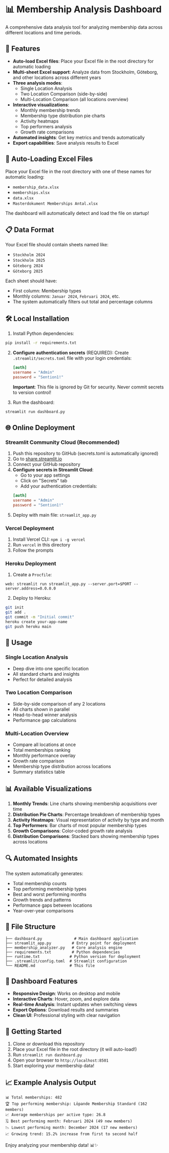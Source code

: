 # 📊 Membership Analysis Dashboard

A comprehensive data analysis tool for analyzing membership data across different locations and time periods.

## 🚀 Features

- **Auto-load Excel files**: Place your Excel file in the root directory for automatic loading
- **Multi-sheet Excel support**: Analyze data from Stockholm, Göteborg, and other locations across different years
- **Three analysis modes**:
  - Single Location Analysis
  - Two Location Comparison (side-by-side)
  - Multi-Location Comparison (all locations overview)
- **Interactive visualizations**: 
  - Monthly membership trends
  - Membership type distribution pie charts
  - Activity heatmaps
  - Top performers analysis
  - Growth rate comparisons
- **Automated insights**: Get key metrics and trends automatically
- **Export capabilities**: Save analysis results to Excel

## 📁 Auto-Loading Excel Files

Place your Excel file in the root directory with one of these names for automatic loading:
- `membership_data.xlsx`
- `memberships.xlsx`
- `data.xlsx`
- `Masterdokument Memberships Antal.xlsx`

The dashboard will automatically detect and load the file on startup!

## 📋 Data Format

Your Excel file should contain sheets named like:
- `Stockholm 2024`
- `Stockholm 2025`
- `Göteborg 2024`
- `Göteborg 2025`

Each sheet should have:
- First column: Membership types
- Monthly columns: `Januar 2024`, `Februari 2024`, etc.
- The system automatically filters out total and percentage columns

## 🛠️ Local Installation

1. Install Python dependencies:
```bash
pip install -r requirements.txt
```

2. **Configure authentication secrets** (REQUIRED):
   Create `.streamlit/secrets.toml` file with your login credentials:
   ```toml
   [auth]
   username = "Admin"
   password = "Sention1!"
   ```
   
   **Important**: This file is ignored by Git for security. Never commit secrets to version control!

3. Run the dashboard:
```bash
streamlit run dashboard.py
```

## 🌐 Online Deployment

### Streamlit Community Cloud (Recommended)
1. Push this repository to GitHub (secrets.toml is automatically ignored)
2. Go to [share.streamlit.io](https://share.streamlit.io)
3. Connect your GitHub repository
4. **Configure secrets in Streamlit Cloud**:
   - Go to your app settings
   - Click on "Secrets" tab
   - Add your authentication credentials:
   ```toml
   [auth]
   username = "Admin"
   password = "Sention1!"
   ```
5. Deploy with main file: `streamlit_app.py`

### Vercel Deployment
1. Install Vercel CLI: `npm i -g vercel`
2. Run `vercel` in this directory
3. Follow the prompts

### Heroku Deployment
1. Create a `Procfile`:
```
web: streamlit run streamlit_app.py --server.port=$PORT --server.address=0.0.0.0
```

2. Deploy to Heroku:
```bash
git init
git add .
git commit -m "Initial commit"
heroku create your-app-name
git push heroku main
```

## 🎯 Usage

### Single Location Analysis
- Deep dive into one specific location
- All standard charts and insights
- Perfect for detailed analysis

### Two Location Comparison
- Side-by-side comparison of any 2 locations
- All charts shown in parallel
- Head-to-head winner analysis
- Performance gap calculations

### Multi-Location Overview
- Compare all locations at once
- Total memberships ranking
- Monthly performance overlay
- Growth rate comparison
- Membership type distribution across locations
- Summary statistics table

## 📊 Available Visualizations

1. **Monthly Trends**: Line charts showing membership acquisitions over time
2. **Distribution Pie Charts**: Percentage breakdown of membership types
3. **Activity Heatmaps**: Visual representation of activity by type and month
4. **Top Performers**: Bar charts of most popular membership types
5. **Growth Comparisons**: Color-coded growth rate analysis
6. **Distribution Comparisons**: Stacked bars showing membership types across locations

## 🔍 Automated Insights

The system automatically generates:
- Total membership counts
- Top performing membership types
- Best and worst performing months
- Growth trends and patterns
- Performance gaps between locations
- Year-over-year comparisons

## 📁 File Structure

```
├── dashboard.py              # Main dashboard application
├── streamlit_app.py         # Entry point for deployment
├── membership_analyzer.py   # Core analysis engine
├── requirements.txt         # Python dependencies
├── runtime.txt             # Python version for deployment
├── .streamlit/config.toml  # Streamlit configuration
└── README.md               # This file
```

## 🎨 Dashboard Features

- **Responsive Design**: Works on desktop and mobile
- **Interactive Charts**: Hover, zoom, and explore data
- **Real-time Analysis**: Instant updates when switching views
- **Export Options**: Download results and summaries
- **Clean UI**: Professional styling with clear navigation

## 🚀 Getting Started

1. Clone or download this repository
2. Place your Excel file in the root directory (it will auto-load!)
3. Run `streamlit run dashboard.py`
4. Open your browser to `http://localhost:8501`
5. Start exploring your membership data!

## 📈 Example Analysis Output

```
📊 Total memberships: 482
🏆 Top performing membership: Löpande Membership Standard (162 members)
📈 Average memberships per active type: 26.8
🗓️ Best performing month: Februari 2024 (49 new members)
📉 Lowest performing month: December 2024 (17 new members)
📈 Growing trend: 15.2% increase from first to second half
```

Enjoy analyzing your membership data! 📊✨
